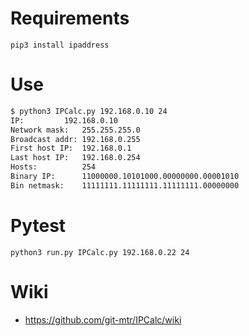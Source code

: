 # Requirements
```
pip3 install ipaddress

```
# Use
```bash
$ python3 IPCalc.py 192.168.0.10 24
IP:	       	192.168.0.10
Network mask:	255.255.255.0
Broadcast addr:	192.168.0.255
First host IP:	192.168.0.1
Last host IP:	192.168.0.254
Hosts:	    	254
Binary IP:   	11000000.10101000.00000000.00001010
Bin netmask:	11111111.11111111.11111111.00000000
```

# Pytest
```
python3 run.py IPCalc.py 192.168.0.22 24
```


# Wiki
* https://github.com/git-mtr/IPCalc/wiki

#